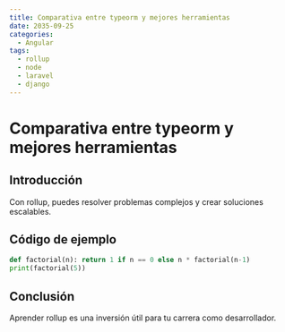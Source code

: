 ```yaml
---
title: Comparativa entre typeorm y mejores herramientas
date: 2035-09-25
categories:
  - Angular
tags:
  - rollup
  - node
  - laravel
  - django
---
```


# Comparativa entre typeorm y mejores herramientas

## Introducción

Con rollup, puedes resolver problemas complejos y crear soluciones escalables.

## Código de ejemplo

```python
def factorial(n): return 1 if n == 0 else n * factorial(n-1)
print(factorial(5))
```

## Conclusión

Aprender rollup es una inversión útil para tu carrera como desarrollador.